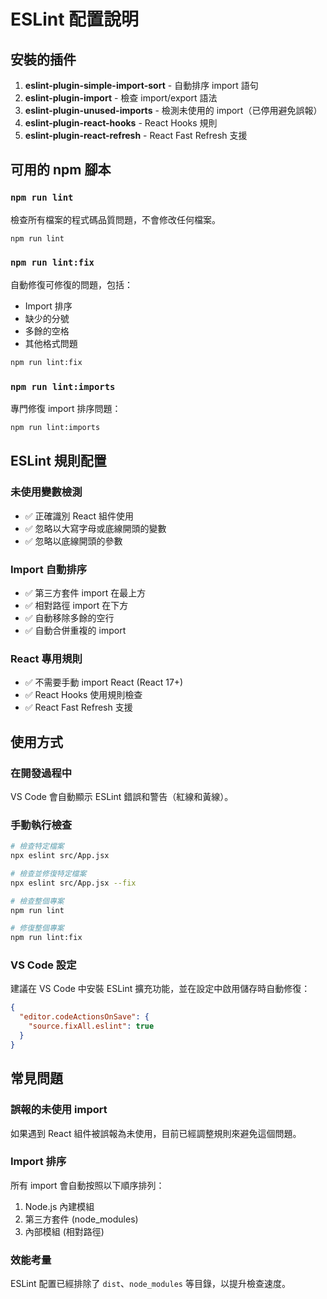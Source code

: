 # ESLint 配置說明

## 安裝的插件

1. **eslint-plugin-simple-import-sort** - 自動排序 import 語句
2. **eslint-plugin-import** - 檢查 import/export 語法
3. **eslint-plugin-unused-imports** - 檢測未使用的 import（已停用避免誤報）
4. **eslint-plugin-react-hooks** - React Hooks 規則
5. **eslint-plugin-react-refresh** - React Fast Refresh 支援

## 可用的 npm 腳本

### `npm run lint`

檢查所有檔案的程式碼品質問題，不會修改任何檔案。

```bash
npm run lint
```

### `npm run lint:fix`

自動修復可修復的問題，包括：

- Import 排序
- 缺少的分號
- 多餘的空格
- 其他格式問題

```bash
npm run lint:fix
```

### `npm run lint:imports`

專門修復 import 排序問題：

```bash
npm run lint:imports
```

## ESLint 規則配置

### 未使用變數檢測

- ✅ 正確識別 React 組件使用
- ✅ 忽略以大寫字母或底線開頭的變數
- ✅ 忽略以底線開頭的參數

### Import 自動排序

- ✅ 第三方套件 import 在最上方
- ✅ 相對路徑 import 在下方
- ✅ 自動移除多餘的空行
- ✅ 自動合併重複的 import

### React 專用規則

- ✅ 不需要手動 import React (React 17+)
- ✅ React Hooks 使用規則檢查
- ✅ React Fast Refresh 支援

## 使用方式

### 在開發過程中

VS Code 會自動顯示 ESLint 錯誤和警告（紅線和黃線）。

### 手動執行檢查

```bash
# 檢查特定檔案
npx eslint src/App.jsx

# 檢查並修復特定檔案
npx eslint src/App.jsx --fix

# 檢查整個專案
npm run lint

# 修復整個專案
npm run lint:fix
```

### VS Code 設定

建議在 VS Code 中安裝 ESLint 擴充功能，並在設定中啟用儲存時自動修復：

```json
{
  "editor.codeActionsOnSave": {
    "source.fixAll.eslint": true
  }
}
```

## 常見問題

### 誤報的未使用 import

如果遇到 React 組件被誤報為未使用，目前已經調整規則來避免這個問題。

### Import 排序

所有 import 會自動按照以下順序排列：

1. Node.js 內建模組
2. 第三方套件 (node_modules)
3. 內部模組 (相對路徑)

### 效能考量

ESLint 配置已經排除了 `dist`、`node_modules` 等目錄，以提升檢查速度。
